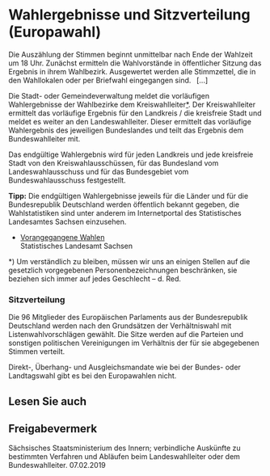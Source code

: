 # Wahlergebnisse und Sitzverteilung (Europawahl)

Die Auszählung der Stimmen beginnt unmittelbar nach Ende der Wahlzeit um 18 Uhr. Zunächst ermitteln die Wahlvorstände in öffentlicher Sitzung das Ergebnis in ihrem Wahlbezirk. Ausgewertet werden alle Stimmzettel, die in den Wahllokalen oder per Briefwahl eingegangen sind.  [...]

Die Stadt- oder Gemeindeverwaltung meldet die vorläufigen Wahlergebnisse der Wahlbezirke dem Kreiswahlleiter[\*](#FuNo). Der Kreiswahlleiter ermittelt das vorläufige Ergebnis für den Landkreis / die kreisfreie Stadt und meldet es weiter an den Landeswahlleiter. Dieser ermittelt das vorläufige Wahlergebnis des jeweiligen Bundeslandes und teilt das Ergebnis dem Bundeswahlleiter mit.

Das endgültige Wahlergebnis wird für jeden Landkreis und jede kreisfreie Stadt von den Kreiswahlausschüssen, für das Bundesland vom Landeswahlausschuss und für das Bundesgebiet vom Bundeswahlausschuss festgestellt.

**Tipp:** Die endgültigen Wahlergebnisse jeweils für die Länder und für die Bundesrepublik Deutschland werden öffentlich bekannt gegeben, die Wahlstatistiken sind unter anderem im Internetportal des Statistisches Landesamtes Sachsen einzusehen.

* [Vorangegangene Wahlen](https://www.statistik.sachsen.de/wahlen/allg/Seite_2.htm "Statistisches Landesamt: Vorangegangene Wahlen")  
  Statistisches Landesamt Sachsen

\*) Um verständlich zu bleiben, müssen wir uns an einigen Stellen auf die gesetzlich vorgegebenen Personenbezeichnungen beschränken, sie beziehen sich immer auf jedes Geschlecht – d. Red.

### Sitzverteilung

Die 96 Mitglieder des Europäischen Parlaments aus der Bundesrepublik Deutschland werden nach den Grundsätzen der Verhältniswahl mit Listenwahlvorschlägen gewählt. Die Sitze werden auf die Parteien und sonstigen politischen Vereinigungen im Verhältnis der für sie abgegebenen Stimmen verteilt.

Direkt-, Überhang- und Ausgleichsmandate wie bei der Bundes- oder Landtagswahl gibt es bei den Europawahlen nicht.

## Lesen Sie auch

## Freigabevermerk

Sächsisches Staatsministerium des Innern; verbindliche Auskünfte zu bestimmten Verfahren und Abläufen beim Landeswahlleiter oder dem Bundeswahlleiter. 07.02.2019
